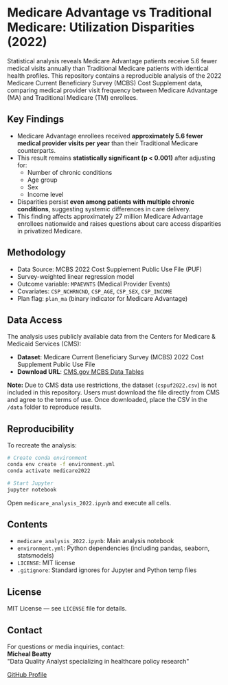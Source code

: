 # Medicare Advantage vs Traditional Medicare: Utilization Disparities (2022)

Statistical analysis reveals Medicare Advantage patients receive 5.6 fewer medical visits annually than Traditional Medicare patients with identical health profiles.
This repository contains a reproducible analysis of the 2022 Medicare Current Beneficiary Survey (MCBS) Cost Supplement data, comparing medical provider visit frequency between Medicare Advantage (MA) and Traditional Medicare (TM) enrollees.

## Key Findings
- Medicare Advantage enrollees received **approximately 5.6 fewer medical provider visits per year** than their Traditional Medicare counterparts.
- This result remains **statistically significant (p < 0.001)** after adjusting for:
  - Number of chronic conditions
  - Age group
  - Sex
  - Income level
- Disparities persist **even among patients with multiple chronic conditions**, suggesting systemic differences in care delivery.
- This finding affects approximately 27 million Medicare Advantage enrollees nationwide and raises questions about care access disparities in privatized Medicare.

## Methodology
- Data Source: MCBS 2022 Cost Supplement Public Use File (PUF)
- Survey-weighted linear regression model
- Outcome variable: `MPAEVNTS` (Medical Provider Events)
- Covariates: `CSP_NCHRNCND`, `CSP_AGE`, `CSP_SEX`, `CSP_INCOME`
- Plan flag: `plan_ma` (binary indicator for Medicare Advantage)

## Data Access
The analysis uses publicly available data from the Centers for Medicare & Medicaid Services (CMS):

- **Dataset**: Medicare Current Beneficiary Survey (MCBS) 2022 Cost Supplement Public Use File  
- **Download URL**: [CMS.gov MCBS Data Tables](https://www.cms.gov/Research-Statistics-Data-and-Systems/Research/MCBS/Data-Tables)

**Note:** Due to CMS data use restrictions, the dataset (`cspuf2022.csv`) is not included in this repository. Users must download the file directly from CMS and agree to the terms of use. Once downloaded, place the CSV in the `/data` folder to reproduce results.

## Reproducibility
To recreate the analysis:

```bash
# Create conda environment
conda env create -f environment.yml
conda activate medicare2022

# Start Jupyter
jupyter notebook
```

Open `medicare_analysis_2022.ipynb` and execute all cells.

## Contents
- `medicare_analysis_2022.ipynb`: Main analysis notebook
- `environment.yml`: Python dependencies (including pandas, seaborn, statsmodels)
- `LICENSE`: MIT license
- `.gitignore`: Standard ignores for Jupyter and Python temp files

## License
MIT License — see `LICENSE` file for details.

## Contact
For questions or media inquiries, contact:  
**Micheal Beatty**  
"Data Quality Analyst specializing in healthcare policy research"

[GitHub Profile](https://github.com/michealbeatty)
